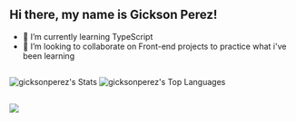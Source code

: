 ## Hi there, my name is Gickson Perez!

- 🌱 I’m currently learning TypeScript
- 👯 I’m looking to collaborate on Front-end projects to practice what i've been learning

##

![gicksonperez's Stats](https://github-readme-stats.vercel.app/api?username=gicksonperez&theme=react&show_icons=true&hide_border=true&count_private=true)
![gicksonperez's Top Languages](https://github-readme-stats.vercel.app/api/top-langs/?username=gicksonperez&theme=react&show_icons=true&hide_border=true&layout=compact)

##

<img src='https://skillicons.dev/icons?i=react,js,ts,git,html,css' />

<!--
**gicksonperez/gicksonperez** is a ✨ _special_ ✨ repository because its `README.md` (this file) appears on your GitHub profile.

Here are some ideas to get you started:

- 🔭 I’m currently working on ...
- 🌱 I’m currently learning ...
- 👯 I’m looking to collaborate on ...
- 🤔 I’m looking for help with ...
- 💬 Ask me about ...
- 📫 How to reach me: ...
- 😄 Pronouns: ...
- ⚡ Fun fact: ...
-->
